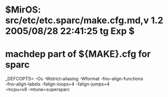 # $MirOS: src/etc/etc.sparc/make.cfg.md,v 1.2 2005/08/28 22:41:25 tg Exp $
#
# machdep part of ${MAKE}.cfg for sparc

_DEFCOPTS=	-Os -Wstrict-aliasing -Wformat -fno-align-functions \
		-fno-align-labels -falign-loops=4 -falign-jumps=4 \
		-mcpu=v8 -mtune=supersparc
